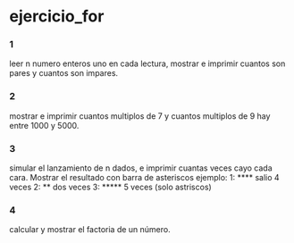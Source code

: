 # ejercicio_for

### 1 
leer n numero enteros uno en cada lectura, mostrar e imprimir cuantos son pares y cuantos son impares.

### 2
mostrar e imprimir cuantos multiplos de 7 y cuantos multiplos de 9 hay entre 1000 y 5000.

### 3
simular el lanzamiento de n dados, e imprimir cuantas veces cayo cada cara. Mostrar el resultado con barra de asteriscos
ejemplo:
1: **** salio 4 veces
2: ** dos veces
3: ***** 5 veces
(solo astriscos)

### 4 
calcular y mostrar el factoria de un número.